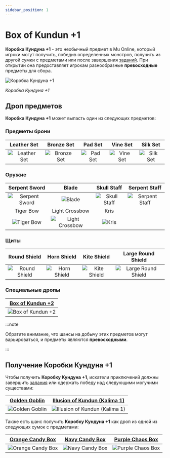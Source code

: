 ```yaml
---
sidebar_position: 1
---
```


# Box of Kundun +1

**Коробка Кундуна +1** - это необычный предмет в Mu Online, который игроки могут получить, победив определенных монстров, получить из другой сумки с предметами или после завершения [заданий](/gameplay-systems/quest-system). При открытии она предоставляет игрокам разнообразные **превосходные** предметы для сбора.

![Коробка Кундуна +1](/img/items/item-bags/bok-1.png)

_Коробка Кундуна +1_

## Дроп предметов

**Коробка Кундуна +1** может выпасть один из следующих предметов:

### Предметы брони

|                   Leather Set                    |                   Bronze Set                   |                 Pad Set                  |                  Vine Set                  |                  Silk Set                  |
| :----------------------------------------------: | :--------------------------------------------: | :--------------------------------------: | :----------------------------------------: | :----------------------------------------: |
| ![Leather Set](/img/items/armors/dk/leather.png) | ![Bronze Set](/img/items/armors/dk/bronze.png) | ![Pad Set](/img/items/armors/dw/pad.png) | ![Vine Set](/img/items/armors/fe/vine.png) | ![Silk Set](/img/items/armors/fe/silk.png) |

### Оружие

|                     Serpent Sword                     |                         Blade                         |                    Skull Staff                    |                     Serpent Staff                     |
| :---------------------------------------------------: | :---------------------------------------------------: | :-----------------------------------------------: | :---------------------------------------------------: |
| ![Serpent Sword](/img/items/swords/serpent-sword.png) |         ![Blade](/img/items/swords/blade.png)         | ![Skull Staff](/img/items/staffs/skill-staff.png) | ![Serpent Staff](/img/items/staffs/serpent-staff.png) |
|                       Tiger Bow                       |                    Light Crossbow                     |                       Kris                        |                                                       |
|      ![Tiger Bow](/img/items/bows/tiger-bow.png)      | ![Light Crossbow](/img/items/bows/light-crossbow.png) |        ![Kris](/img/items/swords/kris.png)        |                                                       |

### Щиты

|                     Round Shield                     |                    Horn Shield                     |                    Kite Shield                     |                        Large Round Shield                        |
| :--------------------------------------------------: | :------------------------------------------------: | :------------------------------------------------: | :--------------------------------------------------------------: |
| ![Round Shield](/img/items/shields/small-shield.png) | ![Horn Shield](/img/items/shields/horn-shield.png) | ![Kite Shield](/img/items/shields/kite-shield.png) | ![Large Round Shield](/img/items/shields/large-round-shield.png) |

### Специальные дропы

| [Box of Kundun +2](/items/item-bags/exc/box-of-kundun/bok-2) |
| :----------------------------------------------------------: |
|     ![Box of Kundun +2](/img/items/item-bags/bok-2.png)      |

:::note

Обратите внимание, что шансы на добычу этих предметов могут варьироваться, и предметы являются **превосходными**.

:::

## Получение Коробки Кундуна +1

Чтобы получить **Коробку Кундуна +1**, искатели приключений должны завершить [задания](/gameplay-systems/quest-system) или одержать победу над следующими могучими существами:

| [Golden Goblin](/special-monsters/invasions/golden-dragon) | [Illusion of Kundun (Kalima 1)](/special-monsters/mini-bosses/illusion-of-kundun) |
| :--------------------------------------------------------: | :-------------------------------------------------------------------------------: |
| ![Golden Goblin](/img/monsters/special/golden/goblin.jpg)  |   ![Illusion of Kundun (Kalima 1)](/img/monsters/kalima/illusion-of-kundun.jpg)   |

Также есть шанс получить **Коробку Кундуна +1** как дроп из одной из следующих сумок с предметами:

|   [Orange Candy Box](/items/item-bags/misc/orange-candy-box)   |   [Navy Candy Box](/items/item-bags/misc/navy-candy-box)   |   [Purple Chaos Box](/items/item-bags/misc/purple-chaos-box)   |
| :------------------------------------------------------------: | :--------------------------------------------------------: | :------------------------------------------------------------: |
| ![Orange Candy Box](/img/items/item-bags/orange-candy-box.png) | ![Navy Candy Box](/img/items/item-bags/navy-candy-box.png) | ![Purple Chaos Box](/img/items/item-bags/purple-chaos-box.png) |
